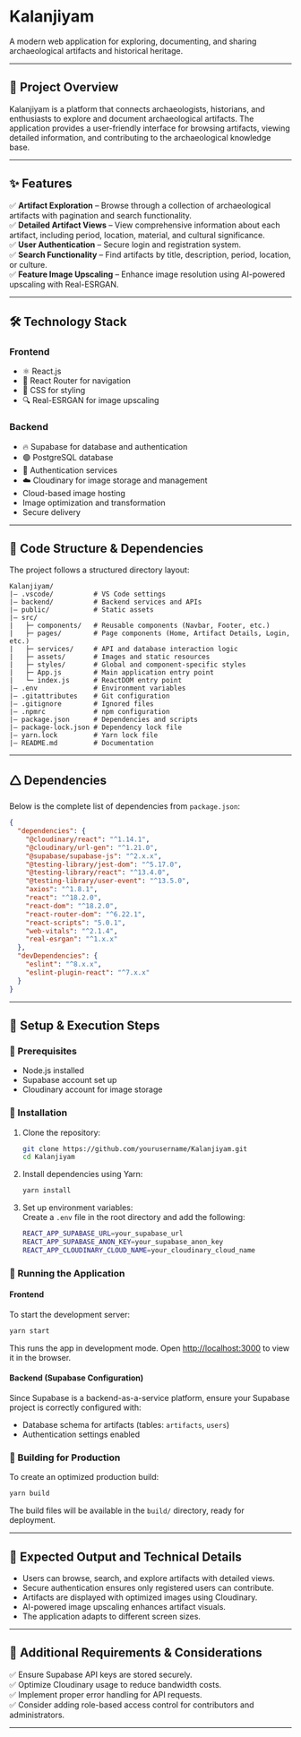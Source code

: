 # Kalanjiyam

A modern web application for exploring, documenting, and sharing archaeological artifacts and historical heritage.

---

## 📌 Project Overview
Kalanjiyam is a platform that connects archaeologists, historians, and enthusiasts to explore and document archaeological artifacts. The application provides a user-friendly interface for browsing artifacts, viewing detailed information, and contributing to the archaeological knowledge base.

---

## ✨ Features
✅ **Artifact Exploration** – Browse through a collection of archaeological artifacts with pagination and search functionality.  
✅ **Detailed Artifact Views** – View comprehensive information about each artifact, including period, location, material, and cultural significance.  
✅ **User Authentication** – Secure login and registration system.  
✅ **Search Functionality** – Find artifacts by title, description, period, location, or culture.  
✅ **Feature Image Upscaling** – Enhance image resolution using AI-powered upscaling with Real-ESRGAN.  

---

## 🛠️ Technology Stack

### **Frontend**
- ⚛️ React.js
- 🚀 React Router for navigation
- 🌟 CSS for styling
- 🔍 Real-ESRGAN for image upscaling

### **Backend**
- 🔥 Supabase for database and authentication
- 🟢 PostgreSQL database
- 🔑 Authentication services
- ☁️ Cloudinary for image storage and management
- Cloud-based image hosting
- Image optimization and transformation
- Secure delivery

---

## 📂 Code Structure & Dependencies

The project follows a structured directory layout:

```plaintext
Kalanjiyam/
|— .vscode/          # VS Code settings
|— backend/          # Backend services and APIs
|— public/           # Static assets
|— src/
|   ├─ components/   # Reusable components (Navbar, Footer, etc.)
|   ├─ pages/        # Page components (Home, Artifact Details, Login, etc.)
|   ├─ services/     # API and database interaction logic
|   ├─ assets/       # Images and static resources
|   ├─ styles/       # Global and component-specific styles
|   ├─ App.js        # Main application entry point
|   └─ index.js      # ReactDOM entry point
|— .env              # Environment variables
|— .gitattributes    # Git configuration
|— .gitignore        # Ignored files
|— .npmrc            # npm configuration
|— package.json      # Dependencies and scripts
|— package-lock.json # Dependency lock file
|— yarn.lock         # Yarn lock file
|— README.md         # Documentation
```

---

## 🛆 Dependencies
Below is the complete list of dependencies from `package.json`:

```json
{
  "dependencies": {
    "@cloudinary/react": "^1.14.1",
    "@cloudinary/url-gen": "^1.21.0",
    "@supabase/supabase-js": "^2.x.x",
    "@testing-library/jest-dom": "^5.17.0",
    "@testing-library/react": "^13.4.0",
    "@testing-library/user-event": "^13.5.0",
    "axios": "^1.8.1",
    "react": "^18.2.0",
    "react-dom": "^18.2.0",
    "react-router-dom": "^6.22.1",
    "react-scripts": "5.0.1",
    "web-vitals": "^2.1.4",
    "real-esrgan": "^1.x.x"
  },
  "devDependencies": {
    "eslint": "^8.x.x",
    "eslint-plugin-react": "^7.x.x"
  }
}
```

---

## 🚀 Setup & Execution Steps

### 🔹 Prerequisites
- Node.js installed
- Supabase account set up
- Cloudinary account for image storage

### 🔹 Installation
1. Clone the repository:
    ```sh
    git clone https://github.com/yourusername/Kalanjiyam.git
    cd Kalanjiyam
    ```

2. Install dependencies using Yarn:
    ```sh
    yarn install
    ```

3. Set up environment variables:  
   Create a `.env` file in the root directory and add the following:
    ```sh
    REACT_APP_SUPABASE_URL=your_supabase_url
    REACT_APP_SUPABASE_ANON_KEY=your_supabase_anon_key
    REACT_APP_CLOUDINARY_CLOUD_NAME=your_cloudinary_cloud_name
    ```

### 🔹 Running the Application
#### **Frontend**
To start the development server:
```sh
yarn start
```
This runs the app in development mode. Open [http://localhost:3000](http://localhost:3000) to view it in the browser.

#### **Backend (Supabase Configuration)**
Since Supabase is a backend-as-a-service platform, ensure your Supabase project is correctly configured with:
- Database schema for artifacts (tables: `artifacts`, `users`)
- Authentication settings enabled

### 🔹 Building for Production
To create an optimized production build:
```sh
yarn build
```
The build files will be available in the `build/` directory, ready for deployment.

---

## 🎯 Expected Output and Technical Details
- Users can browse, search, and explore artifacts with detailed views.
- Secure authentication ensures only registered users can contribute.
- Artifacts are displayed with optimized images using Cloudinary.
- AI-powered image upscaling enhances artifact visuals.
- The application adapts to different screen sizes.

---

## 📌 Additional Requirements & Considerations
✅ Ensure Supabase API keys are stored securely.  
✅ Optimize Cloudinary usage to reduce bandwidth costs.  
✅ Implement proper error handling for API requests.  
✅ Consider adding role-based access control for contributors and administrators.  

---
